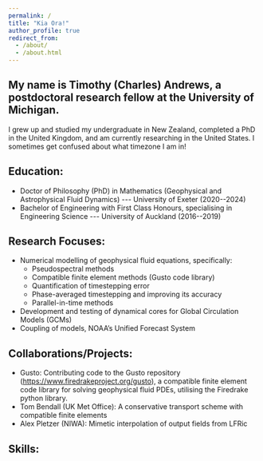 ```yaml
---
permalink: /
title: "Kia Ora!"
author_profile: true
redirect_from: 
  - /about/
  - /about.html
---
```


## My name is Timothy (Charles) Andrews, a postdoctoral research fellow at the University of Michigan.
I grew up and studied my undergraduate in New Zealand, completed a PhD in the United Kingdom, and am currently researching in the United States. I sometimes get confused about what timezone I am in!

## Education:
- Doctor of Philosophy (PhD) in Mathematics (Geophysical and Astrophysical Fluid Dynamics) --- University of Exeter (2020--2024)
- Bachelor of Engineering with First Class Honours, specialising in Engineering Science --- University of Auckland (2016--2019)

## Research Focuses:
- Numerical modelling of geophysical fluid equations, specifically:
  - Pseudospectral methods
  - Compatible finite element methods (Gusto code library)
  - Quantification of timestepping error
  - Phase-averaged timestepping and improving its accuracy
  - Parallel-in-time methods
- Development and testing of dynamical cores for Global Circulation Models (GCMs)
- Coupling of models, NOAA’s Unified Forecast System
 
## Collaborations/Projects:
- Gusto: Contributing code to the Gusto repository (https://www.firedrakeproject.org/gusto), a compatible finite element code library for solving geophysical fluid PDEs, utilising the Firedrake python library.
- Tom Bendall (UK Met Office): A conservative transport scheme with compatible finite elements
- Alex Pletzer (NIWA): Mimetic interpolation of output fields from LFRic


## Skills:
